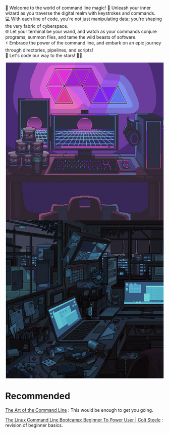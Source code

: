 🚀 Welcome to the world of command line magic! 🎩 Unleash your inner wizard as you traverse the digital realm with keystrokes and commands. 
</br>💻 With each line of code, you're not just manipulating data; you're shaping the very fabric of cyberspace. 
</br>🌐 Let your terminal be your wand, and watch as your commands conjure programs, summon files, and tame the wild beasts of software. 
</br>⚡ Embrace the power of the command line, and embark on an epic journey through directories, pipelines, and scripts! 
</br>🌟 Let's code our way to the stars! 🚀✨

<div style="text-align:center;"><img src="linux-readme-images/Linux-1.gif" align="center" height=500px width=500px>
<img src="linux-readme-images/Linux-2.gif" align="center"></div>


# Recommended
[The Art of the Command Line](https://github.com/jlevy/the-art-of-command-line) : This would be enough to get you going.

[The Linux Command Line Bootcamp: Beginner To Power User | Colt Steele](https://www.udemy.com/course/the-linux-command-line-bootcamp/?couponCode=LETSLEARNNOWPP) : revision of beginner basics.